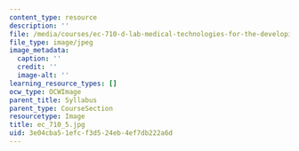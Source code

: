 ```yaml
---
content_type: resource
description: ''
file: /media/courses/ec-710-d-lab-medical-technologies-for-the-developing-world-spring-2010/3e04cba51efcf3d524eb4ef7db222a6d_ec_710_5.jpg
file_type: image/jpeg
image_metadata:
  caption: ''
  credit: ''
  image-alt: ''
learning_resource_types: []
ocw_type: OCWImage
parent_title: Syllabus
parent_type: CourseSection
resourcetype: Image
title: ec_710_5.jpg
uid: 3e04cba5-1efc-f3d5-24eb-4ef7db222a6d
---
```


